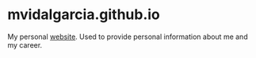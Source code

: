 mvidalgarcia.github.io
===========

My personal [website](mvidalgarcia.github.io). Used to provide personal information about me and my career.
